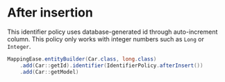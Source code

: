 # After insertion

This identifier policy uses database-generated id through auto-increment column. This policy only works with integer numbers such as `Long` or `Integer`.

```java
MappingEase.entityBuilder(Car.class, long.class)
    .add(Car::getId).identifier(IdentifierPolicy.afterInsert())
    .add(Car::getModel)
```
